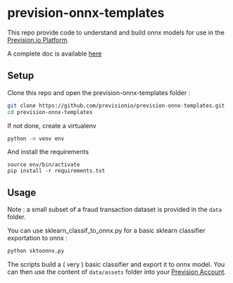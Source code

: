 # prevision-onnx-templates

This repo provide code to understand and build onnx models for use in the [Prevision.io Platform](https://cloud.prevision.io).


A complete doc is available [here](https://previsionio.readthedocs.io/fr/latest/Studio/experiment.html)

## Setup

Clone this repo and open the prevision-onnx-templates folder :

```sh
git clone https://github.com/previsionio/prevision-onnx-templates.git
cd prevision-onnx-templates
```


If not done, create a virtualenv 

```sh
python -m venv env
```

And install the requirements 

``` 
source env/bin/activate
pip install -r requirements.txt
```

## Usage

Note : a small subset of a fraud transaction dataset is provided in the `data` folder.

You can use sklearn_classif_to_onnx.py for a basic sklearn classifier exportation to onnx :

```sh
python sktoonnx.py
``` 

The scripts build a ( very ) basic classifier and export it to onnx model. You can then use the content of `data/assets` folder into your [Prevision Account](https://cloud.prevision.io). 
